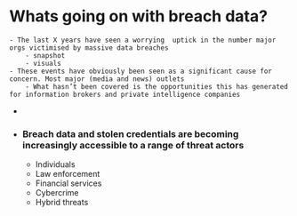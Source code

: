 # Whats going on with breach data?
	- The last X years have seen a worrying  uptick in the number major orgs victimised by massive data breaches
		- snapshot
		- visuals
	- These events have obviously been seen as a significant cause for concern. Most major (media and news) outlets
		- What hasn’t been covered is the opportunities this has generated for information brokers and private intelligence companies
-
- ### Breach data and stolen credentials are becoming increasingly accessible to a range of threat actors
	- Individuals
	- Law enforcement
	- Financial services
	- Cybercrime
	- Hybrid threats